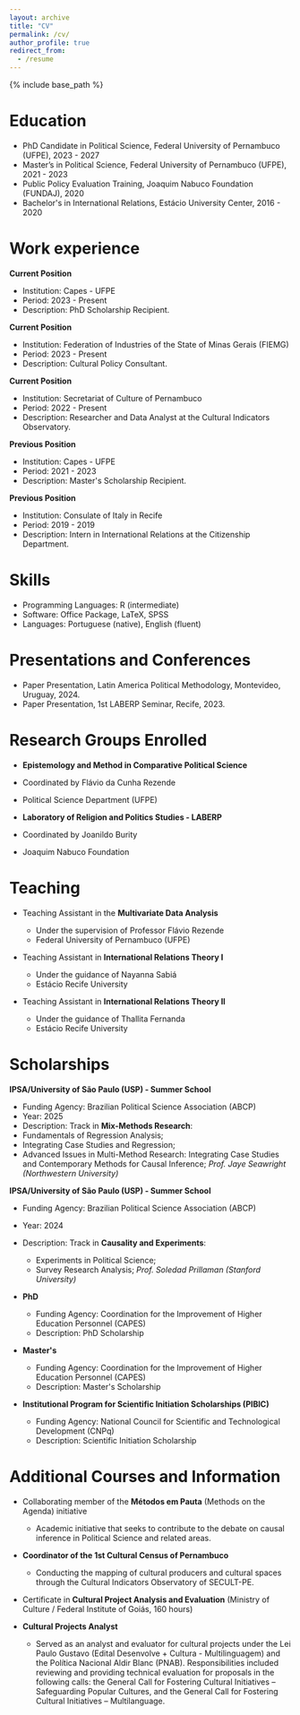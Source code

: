 ```yaml
---
layout: archive
title: "CV"
permalink: /cv/
author_profile: true
redirect_from:
  - /resume
---
```


{% include base_path %}

# Education
* PhD Candidate in Political Science, Federal University of Pernambuco (UFPE), 2023 - 2027
* Master’s in Political Science, Federal University of Pernambuco (UFPE), 2021 - 2023
* Public Policy Evaluation Training, Joaquim Nabuco Foundation (FUNDAJ), 2020
* Bachelor's in International Relations, Estácio University Center, 2016 - 2020

# Work experience
**Current Position**
- Institution: Capes - UFPE  
- Period: 2023 - Present  
- Description: PhD Scholarship Recipient.

**Current Position**
- Institution: Federation of Industries of the State of Minas Gerais (FIEMG)  
- Period: 2023 - Present  
- Description: Cultural Policy Consultant.

**Current Position**
- Institution: Secretariat of Culture of Pernambuco  
- Period: 2022 - Present  
- Description: Researcher and Data Analyst at the Cultural Indicators Observatory.

**Previous Position**
- Institution: Capes - UFPE  
- Period: 2021 - 2023  
- Description: Master's Scholarship Recipient.

**Previous Position**
- Institution: Consulate of Italy in Recife  
- Period: 2019 - 2019  
- Description: Intern in International Relations at the Citizenship Department.

# Skills
- Programming Languages: R (intermediate) 
- Software: Office Package, LaTeX, SPSS  
- Languages: Portuguese (native), English (fluent)

# Presentations and Conferences
- Paper Presentation, Latin America Political Methodology, Montevideo, Uruguay, 2024.
- Paper Presentation, 1st LABERP Seminar, Recife, 2023.

# Research Groups Enrolled
- **Epistemology and Method in Comparative Political Science**
 - Coordinated by Flávio da Cunha Rezende
 - Political Science Department (UFPE)
  
- **Laboratory of Religion and Politics Studies - LABERP**
 - Coordinated by Joanildo Burity
 - Joaquim Nabuco Foundation
  
# Teaching
- Teaching Assistant in the **Multivariate Data Analysis**
  - Under the supervision of Professor Flávio Rezende
  - Federal University of Pernambuco (UFPE)
  
- Teaching Assistant in **International Relations Theory I**
  - Under the guidance of Nayanna Sabiá
  - Estácio Recife University
 
- Teaching Assistant in **International Relations Theory II**
  - Under the guidance of Thallita Fernanda
  - Estácio Recife University

# Scholarships
**IPSA/University of São Paulo (USP) - Summer School**
 - Funding Agency: Brazilian Political Science Association (ABCP)
  - Year: 2025
  - Description: Track in **Mix-Methods Research**:
  - Fundamentals of Regression Analysis;
  - Integrating Case Studies and Regression;
  - Advanced Issues in Multi-Method Research: Integrating Case Studies and Contemporary Methods for Causal Inference;
  *Prof. Jaye Seawright (Northwestern University)*

**IPSA/University of São Paulo (USP) - Summer School**
  - Funding Agency: Brazilian Political Science Association (ABCP)
  - Year: 2024
  - Description: Track in **Causality and Experiments**:
    - Experiments in Political Science;
    - Survey Research Analysis;
    *Prof. Soledad Prillaman (Stanford University)*

- **PhD**
  - Funding Agency: Coordination for the Improvement of Higher Education Personnel (CAPES)
  - Description: PhD Scholarship

- **Master's**
  - Funding Agency: Coordination for the Improvement of Higher Education Personnel (CAPES)
  - Description: Master's Scholarship

- **Institutional Program for Scientific Initiation Scholarships (PIBIC)**
  - Funding Agency: National Council for Scientific and Technological Development (CNPq)
  - Description: Scientific Initiation Scholarship
  
# Additional Courses and Information
- Collaborating member of the **Métodos em Pauta** (Methods on the Agenda) initiative
  - Academic initiative that seeks to contribute to the debate on causal inference in Political Science and related areas.

- **Coordinator of the 1st Cultural Census of Pernambuco**
  - Conducting the mapping of cultural producers and cultural spaces through the Cultural Indicators Observatory of SECULT-PE.

- Certificate in **Cultural Project Analysis and Evaluation** (Ministry of Culture / Federal Institute of Goiás, 160 hours)
 
- **Cultural Projects Analyst**
  - Served as an analyst and evaluator for cultural projects under the Lei Paulo Gustavo (Edital Desenvolve + Cultura - Multilinguagem) and the Política Nacional Aldir Blanc (PNAB). Responsibilities included reviewing and providing technical evaluation for proposals in the following calls: the General Call for Fostering Cultural Initiatives – Safeguarding Popular Cultures, and the General Call for Fostering Cultural Initiatives – Multilanguage.


